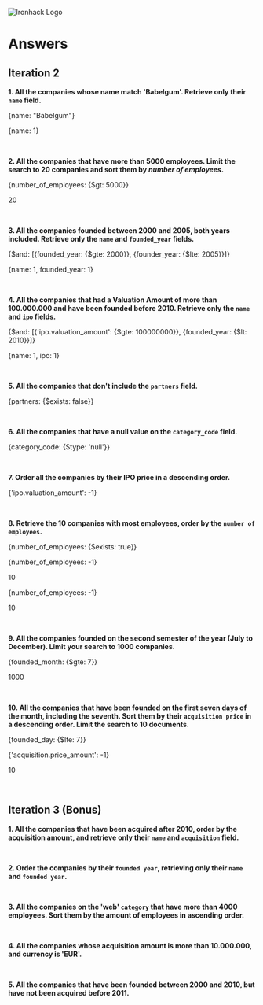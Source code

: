 ![Ironhack Logo](https://i.imgur.com/1QgrNNw.png)

# Answers

## Iteration 2

**1. All the companies whose name match 'Babelgum'. Retrieve only their `name` field.**

<!-- Query -->
{name: "Babelgum"}
<!-- Projection -->
{name: 1}

<br>

**2. All the companies that have more than 5000 employees. Limit the search to 20 companies and sort them by *number of employees*.**

<!-- Query -->
{number_of_employees: {$gt: 5000}}
<!-- Limit -->
20

<br>

**3. All the companies founded between 2000 and 2005, both years included. Retrieve only the `name` and `founded_year` fields.**

<!-- Query -->
{$and: [{founded_year: {$gte: 2000}}, {founder_year: {$lte: 2005}}]}
<!-- Projection -->
{name: 1, founded_year: 1}

<br>

**4. All the companies that had a Valuation Amount of more than 100.000.000 and have been founded before 2010. Retrieve only the `name` and `ipo` fields.**

<!-- Query -->
{$and: [{'ipo.valuation_amount': {$gte: 100000000}}, {founded_year: {$lt: 2010}}]}
<!-- Projection -->
{name: 1, ipo: 1}

<br>

**5. All the companies that don't include the `partners` field.**

<!-- Query -->
{partners: {$exists: false}}

<br>

**6. All the companies that have a null value on the `category_code` field.**

<!-- Query -->
{category_code: {$type: 'null'}}

<br>

**7. Order all the companies by their IPO price in a descending order.**

<!-- Sort -->
{'ipo.valuation_amount': -1}

<br>

**8. Retrieve the 10 companies with most employees, order by the `number of employees`.**

<!-- Query -->
{number_of_employees: {$exists: true}}
<!-- Sort -->
{number_of_employees: -1}
<!-- Limit -->
10

<!-- OR -->
<!-- Sort -->
{number_of_employees: -1}
<!-- Limit -->
10


<br>

**9. All the companies founded on the second semester of the year (July to December). Limit your search to 1000 companies.**

<!-- Query -->
{founded_month: {$gte: 7}}
<!-- Limit -->
1000

<br>

**10. All the companies that have been founded on the first seven days of the month, including the seventh. Sort them by their `acquisition price` in a descending order. Limit the search to 10 documents.**

<!-- Query -->
{founded_day: {$lte: 7}}
<!-- Sort -->
{'acquisition.price_amount': -1}
<!-- Limit -->
10

<br>

## Iteration 3 (Bonus)

**1. All the companies that have been acquired after 2010, order by the acquisition amount, and retrieve only their `name` and `acquisition` field.**

<!-- Your Query Goes Here -->

<br>

**2. Order the companies by their `founded year`, retrieving only their `name` and `founded year`.**

<!-- Your Query Goes Here -->

<br>

**3. All the companies on the 'web' `category` that have more than 4000 employees. Sort them by the amount of employees in ascending order.**

<!-- Your Query Goes Here -->

<br>

**4. All the companies whose acquisition amount is more than 10.000.000, and currency is 'EUR'.**

<!-- Your Query Goes Here -->

<br>

**5. All the companies that have been founded between 2000 and 2010, but have not been acquired before 2011.**

<!-- Your Query Goes Here -->

<br>
